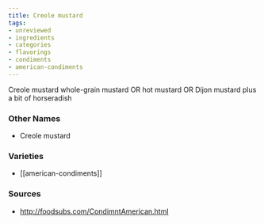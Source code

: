 ```yaml
---
title: Creole mustard
tags:
- unreviewed
- ingredients
- categories
- flavorings
- condiments
- american-condiments
---
```

Creole mustard whole-grain mustard OR hot mustard OR Dijon mustard plus a bit of horseradish

### Other Names

* Creole mustard

### Varieties

* [[american-condiments]]

### Sources
* http://foodsubs.com/CondimntAmerican.html
